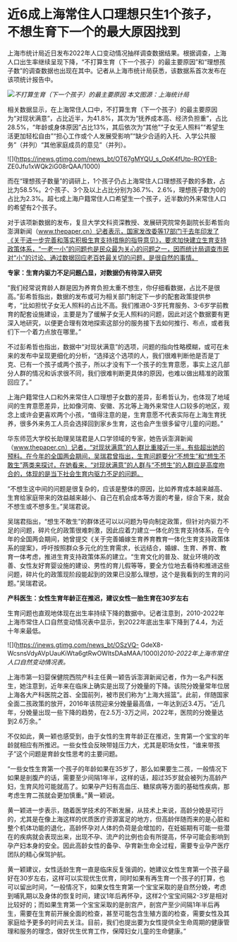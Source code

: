 # 近6成上海常住人口理想只生1个孩子，不想生育下一个的最大原因找到

上海市统计局近日发布2022年人口变动情况抽样调查数据结果。根据调查，上海人口出生率继续呈现下降，“不打算生育（下一个孩子）的最主要原因”和“理想孩子数”的调查数据也出现在其中。记者从上海市统计局获悉，该数据系首次发布在该项统计报告中。

![](https://inews.gtimg.com/news_bt/OtcH9VcWjLVnAxoDqzJOFYhw4NqO6z6tZAhlvAGnTAFuwAA/1000)_不打算生育（下一个孩子）的最主要原因
本文图源：上海统计局_

相关数据显示，在上海常住人口中，不打算生育（下一个孩子）的最主要原因为“对现状满意”，占比近半，为41.8%，其次为“抚养成本高、经济负担重”，占比28.5%，“年龄或身体原因”占比13%，其后依次为“其他”“子女无人照料”“希望生活更加轻松自由”“担心工作或个人发展受影响”“缺少合适的入托、入学公共服务”（并列）“其他家庭成员的意见”（并列）。

![](https://inews.gtimg.com/news_bt/OT67gMYQU_s_OpK4fUtp-ROYEB-
ZE0Jfu1xWQk2iG08rQAA/1000)

而在“理想孩子数量”的调研上，1个孩子仍占上海常住人口理想孩子数的多数，占比为58.5%。2个孩子、3个及以上占比分别为36.7%、2.6%，理想孩子数为0的占比为2.3%。超七成上海户籍常住人口希望生一个孩子，近半数的外来常住人口的希望有2个孩子。

对于该项新数据的发布，复旦大学文科资深教授、发展研究院常务副院长彭希哲向澎湃新闻（www.thepaper.cn）记者表示，国家发改委等17部门于去年印发了《关于进一步完善和落实积极生育支持措施的指导意见》，要求加快建立生育支持政策体系，“一老一小”的问题也是民众最为关心的问题之一，因而统计局调查市民对“小”的讨论、通过数据回应老百姓最关切的问题，是很自然的事情。

**专家：生育内驱力不足问题凸显，对数据仍有待深入研究**

“我们经常说育龄人群是因为养育负担太重不想生，你仔细看数据，占比不是很高。”彭希哲指出，数据的发布或可为相关部门制定下一步的配套政策提供参考，“比如担忧子女无人照料的占比不高。我们推进0-3岁托育服务、3-6岁学前教育的配套设施建设，主要是为了缓解子女无人照料的问题，因此对这个数据要有更深入地研究，以便更合理有效地探索这部分的服务接下去如何推行、布点，或者我们下一个着力点放在哪里。”

不过彭希哲也指出，数据中“对现状满意”的选项，问题的指向性略模糊，或可在未来的发布中呈现更细化的分析，“选择这个选项的人，我们很难判断他是否是丁克、已有一个孩子或两个孩子，所以才没有下一个孩子的生育意愿，事实上这几部分人群的情况和诉求很不同，我们很难判断更具体的原因，也难以做出精准的政策回应了。”

上海户籍常住人口和外来常住人口理想子女数的差异，彭希哲认为，也体现了地域间的生育意愿差异，比如像河南、安徽、苏北等上海外来常住人口较多的地区，观念上或许会更喜欢两个小孩，“值得注意的是，生育意愿不代表实际在上海生育抚养，很多外来务工人员会选择回到家乡生育，这也会产生很多留守儿童的问题。”

华东师范大学校长助理吴瑞君是人口学领域的专家，她告诉澎湃新闻（www.thepaper.cn）记者，“对现状满意”的人群比重接近一半，有些超出她的预料。在今年的全国两会期间，吴瑞君曾指出，生育问题要分“不想生”和“想生不敢生”两类来探讨，在她看来，“对现状满意”的人群与“不想生”的人群应是高度吻合的，体现的是当下社会生育内驱力不足的问题。

“不想生这中间的问题是很复杂的，应该是整体的原因，比如养育成本越来越高、生育给家庭带来的效益越来越小、自己在机会成本等方面的考量，综合下来，就会不想生或不想多生。”吴瑞君说。

吴瑞君指出，“想生不敢生”的群体还可以以问题为导向制定政策，但针对内驱力不足的问题，碎片化的政策很难刺激，因此应着力建立一体化的生育支持体系，在今年的全国两会期间，她曾提交《关于完善婚嫁生育养育教育一体化生育支持政策体系的提案》，呼吁按照群众多元化的生育需求，长远结合，婚嫁、生育、养育、教育一体考虑，推进生育支持政策体系的建立。“生育文化的普及、就业环境的改善、女性友好育婴设施的建设、男性的育儿假等等，要全方位地去看待和推进这些问题，碎片化的政策现阶段能起到的效果已没那么理想，这个是我看到的生育的问题。”吴瑞君说。

**产科医生：女性生育年龄正在推迟，建议女性一胎生育在30岁左右**

生育问题也直观地体现在出生率持续下降的数据中。记者注意到，2010-2022年上海市常住人口自然变动情况表中显示，到2022年底出生率下降到了4.4，为近十年来最低。

![](https://inews.gtimg.com/news_bt/OSzVQ-
GdeX8-WcsnsVdyAVpUauKiWta6gtRwOWItsDAaMAA/1000)_2010-2022年上海市常住人口自然变动情况表。_

上海市第一妇婴保健院西院产科主任黄一颖告诉澎湃新闻记者，作为一名产科医生，她注意到，近年来在临床上确实是出现了分娩量的下降。该院分娩量常年位居上海各大产科医院之首、全国前列，被市民们称为“上海大摇篮”。此前，伴随国家全面二孩政策的放开，2016年该院迎来分娩量最高值，一年达到近3.4万。“近几年，分娩量出现一些下降的趋势，在2.5万-3万之间，2022年，医院的分娩量达到2.6万余。”

不仅如此，黄一颖也感受到，由于女性的生育年龄正在推迟，生育第一个宝宝的年龄就相应有所推迟。一些女性会反映带娃压力大，尤其是职场女性，“谁来带孩子”这个问题是育龄女性思考的主要问题。

“一些女性生育第一个孩子的年龄如果在35岁了，那么如果要生二孩，一般情况下如果是剖腹产的话，需要至少间隔1年半，这样的话，超过35岁就会被列为高龄产妇，生育风险可能就高了。如果孕产妇有高血压、糖尿病等方面的基础性疾病，那考虑生育二孩就会更加慎重。”黄一颖说。

黄一颖进一步表示，随着医学技术的不断发展，从技术上来说，高龄分娩是可行的，尤其是在像上海这样的优质医疗资源富足的地方，但高龄伴随而来的是心脏和整个机体功能的退化，高龄怀孕对人体的负荷是会增加的，在妊娠期有可能一些潜在的疾病就会表现出来，出现不孕、流产的比例也会有所提高，怀孕可能会影响到孕产妇本身的安全。因此高龄女性的备孕、孕育新生命全过程，需要专业孕产医疗团队的精心保驾护航。

黄一颖建议，女性适龄生育一直是临床反复强调的，她建议女性生育第一个孩子最好在30岁左右，这样可以实现优生优育，同时如果有再生育一个孩子的打算，也可以留出时间，“一般情况下，如果女性生育第一个宝宝采取的是自然分娩，考虑到哺乳期以及身体的恢复时间，建议1年后再怀孕，这样2个宝宝间隔2-3岁是相对比较好的；而如果生育第一个宝宝采取的是剖宫产，剖宫产至少间隔1年半后再生，需要在生育前开展全面的检查，甚至可能包含生殖方面的检查，需要女性及其家庭给予更多的时间去关注。目前，我们也提出要为女性提供全生命周期的健康管理和服务的理念，做好优生优育工作，保障妇女儿童的生命健康。”

